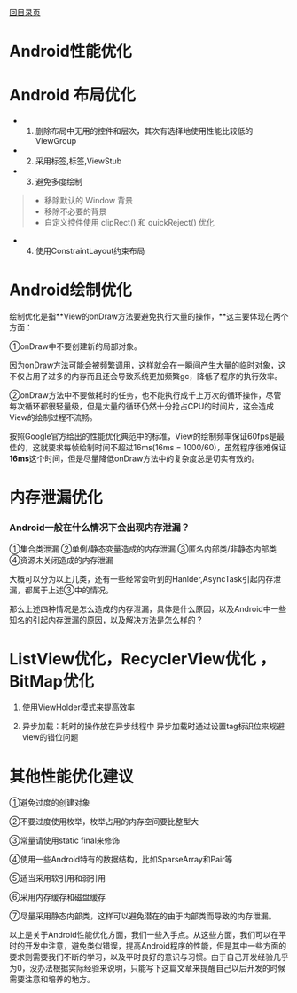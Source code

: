 [回目录页](..)

# Android性能优化

# Android 布局优化

* 1. 删除布局中无用的控件和层次，其次有选择地使用性能比较低的ViewGroup

* 2. 采用标签,标签,ViewStub

* 3. 避免多度绘制
   
> * 移除默认的 Window 背景  
> * 移除不必要的背景
> * 自定义控件使用 clipRect() 和 quickReject() 优化 

* 4. 使用ConstraintLayout约束布局


# Android绘制优化

绘制优化是指**View的onDraw方法要避免执行大量的操作，**这主要体现在两个方面：

①onDraw中不要创建新的局部对象。

因为onDraw方法可能会被频繁调用，这样就会在一瞬间产生大量的临时对象，这不仅占用了过多的内存而且还会导致系统更加频繁gc，降低了程序的执行效率。

②onDraw方法中不要做耗时的任务，也不能执行成千上万次的循环操作，尽管每次循环都很轻量级，但是大量的循环仍然十分抢占CPU的时间片，这会造成View的绘制过程不流畅。

按照Google官方给出的性能优化典范中的标准，View的绘制频率保证60fps是最佳的，这就要求每帧绘制时间不超过16ms(16ms = 1000/60)，虽然程序很难保证**16ms**这个时间，但是尽量降低onDraw方法中的复杂度总是切实有效的。


# 内存泄漏优化

### Android一般在什么情况下会出现内存泄漏？
①集合类泄漏 ②单例/静态变量造成的内存泄漏 ③匿名内部类/非静态内部类 ④资源未关闭造成的内存泄漏

大概可以分为以上几类，还有一些经常会听到的Hanlder,AsyncTask引起内存泄漏，都属于上述③中的情况。

那么上述四种情况是怎么造成的内存泄漏，具体是什么原因，以及Android中一些知名的引起内存泄漏的原因，以及解决方法是怎么样的？

# ListView优化，RecyclerView优化 ，BitMap优化
 
1. 使用ViewHolder模式来提高效率

2. 异步加载：耗时的操作放在异步线程中
   异步加载时通过设置tag标识位来规避view的错位问题
   
# 其他性能优化建议

   ①避免过度的创建对象
   
   ②不要过度使用枚举，枚举占用的内存空间要比整型大
   
   ③常量请使用static final来修饰
   
   ④使用一些Android特有的数据结构，比如SparseArray和Pair等
   
   ⑤适当采用软引用和弱引用
   
   ⑥采用内存缓存和磁盘缓存
   
   ⑦尽量采用静态内部类，这样可以避免潜在的由于内部类而导致的内存泄漏。
   
   以上是关于Android性能优化方面，我们一些入手点。从这些方面，我们可以在平时的开发中注意，避免类似错误，提高Android程序的性能，但是其中一些方面的要求则需要我们不断的学习，以及平时良好的意识与习惯。由于自己开发经验几乎为0，没办法根据实际经验来说明，只能写下这篇文章来提醒自己以后开发的时候需要注意和培养的地方。






